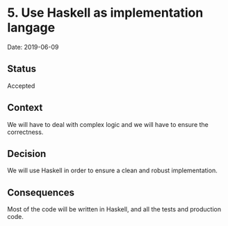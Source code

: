 # 5. Use Haskell as implementation langage

Date: 2019-06-09

## Status

Accepted

## Context

We will have to deal with complex logic and we will have to ensure the correctness.

## Decision

We will use Haskell in order to ensure a clean and robust implementation.

## Consequences

Most of the code will be written in Haskell, and all the tests and production code.
